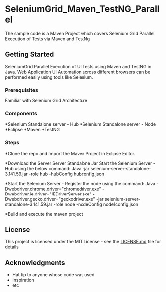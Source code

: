 # SeleniumGrid_Maven_TestNG_Parallel

The sample code is a Maven Project which covers Selenium Grid Parallel Execution of Tests via Maven and TestNg

## Getting Started

SeleniumGrid Parallel Execution of UI Tests using Maven and TestNG in Java. 
Web Application UI Automation across different browsers can be performed easily using tools like Selenium.

### Prerequisites

Familiar with Selenium Grid Architecture


### Components

*Selenium Standalone server - Hub 
*Selenium Standalone server - Node 
*Eclipse 
*Maven 
*TestNG


### Steps

*Clone the repo and Import the Maven Project in Eclipse Editor.

*Download the Server Server Standalone Jar Start the Selenium Server - Hub using the below command:
	Java -jar selenium-server-standalone-3.141.59.jar -role hub -hubConfig hubconfig.json 

*Start the Selenium Server - Register the node using the command: 
	Java -Dwebdriver.chrome.driver="chromedriver.exe" -Dwebdriver.ie.driver="IEDriverServer.exe" - Dwebdriver.gecko.driver="geckodriver.exe" -jar selenium-server-standalone-3.141.59.jar -role node -nodeConfig node1config.json 

*Build and execute the maven project


## License

This project is licensed under the MIT License - see the [LICENSE.md](LICENSE.md) file for details

## Acknowledgments

* Hat tip to anyone whose code was used
* Inspiration
* etc
